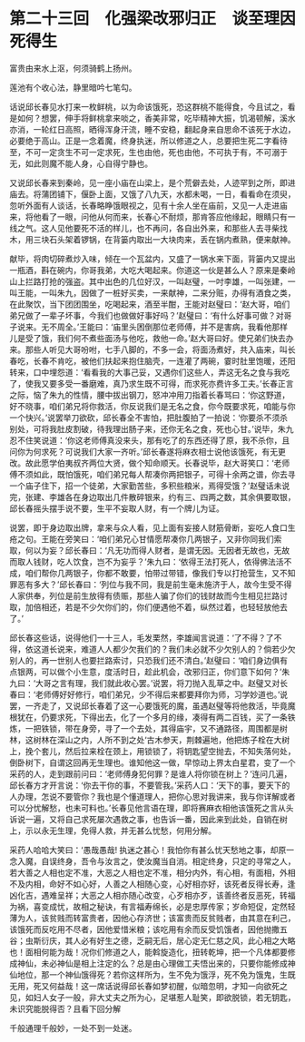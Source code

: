 # 第二十三回　化强梁改邪归正　谈至理因死得生

富贵由来水上沤，何须骑鹤上扬州。

莲池有个收心法，静里暗吟七笔勾。

话说邱长春见水打来一枚鲜桃，以为命该饿死，恐这群桃不能得食，今且试之，看是如何？想罢，伸手将鲜桃拿来啖之，香美非常，吃毕精神大振，饥渴顿解，溪水亦消，一轮红日高照，晒得浑身汗流，睡不安稳，翻起身来自思命不该死于水边，必要绝于高山。正是一念着魔，终身执迷，所以修道之人，总要把生死二字看待至，不可一定贪生不可一定求死，生也由他，死也由他，不可执于有，不可溺于无，如此则魔不能人身，心自得宁静也。

又说邱长春来到秦岭，见一座小庙在山梁上，是个荒僻去处，人迹罕到之所，即进庙去。将蒲团铺下，偃卧上面，又饿了八九天，水都未喝，一日，看看命在须臾，忽听外面有人谈话，长春略睁饿眼视之，见有十余人坐在庙前，又见一人走进庙来，将他看了一眼，问他从何而来，长春心不耐烦，那肯答应他缘起，眼睛只有一线之气。这人见他要死不活的样儿，也不再问，各自出外来，和那些人去寻柴找木，用三块石头架着锣锅，在背篓内取出一大块肉来，丢在锅内煮熟，便来献神。

献毕，将肉切碎煮炒入味，倾在一个瓦盆内，又盛了一锅水来下面，背篓内又提出一瓶酒，斟在碗内，你哥我弟，大吃大喝起来。你道这一伙是甚么人？原来是秦岭山上拦路打抢的强盗。其中出色的几位好汉，一叫赵璧，一吋李雄，一叫张建，一叫王能，一叫朱九，因做了一桩好买卖，一来献神，二来分赃，办得有酒食之类，在此聚饮，当下团团围坐，吃喝起来，酒至半酣，王能对赵璧曰：‘赵大哥，咱们弟兄做了一辈子坏事，今我们也做做好事好吗？’赵璧曰：‘有什么好事可做？对哥子说来。无不周全。’王能曰：‘庙里头困倒那位老师傅，并不是害病，我看他那样儿是受了饿，我们何不煮些面汤与他吃，救他一命。’赵大哥曰好。使兄弟们快去办来。那些人听见大哥吩咐，七手八脚的，不多一会，将面汤煮好，共入庙来，叫长春吃，长春不肯吃，被他们扶起来抱住脑壳，一连灌了两碗，霎时肚里饱暖，还阳转来，口中埋怨道：‘看看我的大事己妥，又遇你们这些人，弄这无名之食与我吃了，使我又要多受一番磨难，真乃求生既不可得，而求死亦费许多工夫。’长春正言之际，恼了朱九的性情，腰中拔出钢刀，怒冲冲用刀指着长春骂曰：‘你这野道，好不晓事，咱们弟兄将你救活，你反说我们是无名之食，你今既要求死，咱能与你一个快兴。’说罢举刀欲砍，邱长春全不害怕，把肚腹拍了一拍说：‘你要杀不须杀别处，可将我肚皮割破，待我理出肠子来，还你无名之食，死也心甘。’说毕，朱九忍不住笑说道：‘你这老师傅真没来头，那有吃了的东西还得了原，我不杀你，且问你为何求死？可说我们大家一齐听。’邱长春遂将麻衣相士说他该饿死，有无更改。故此愿学伯夷叔齐两位大贤，做个知命顺天。长春说毕，赵大哥笑口：‘老师傅不须如此，既怕饿死，咱们弟兄每人帮凑你两把银子，可得十余两之谱，你去寻一个庙子住下，招一个徒弟，大家勤苦些，多积些粮米，焉得受饿？’赵璧话未说完，张建、李雄各在身边取出几件散碎银来，约有三、四两之数，其余俱要取银，邱长春摇头摆手说不要，生平不妄取人财，有一个牌儿为证。

说罢，即于身边取出牌，拿来与众人看，见上面有妄接人财筋骨断，妄吃人食口生疮之句。王能在旁笑曰：‘咱们弟兄心甘情愿帮凑你几两银子，又非你同我们索取，何以为妄？邱长春曰：‘凡无功而得人财者，是谓无因。无因者无故也，无故而取人钱财，吃人饮食，岂不为妄乎？’朱九曰：‘依得王法打死人，依得佛法活不成，咱们帮你几两银子，你都不敢要，怕带过带错，像我们专以打抢营生，又不知罪恶有多大？’邱长春曰：‘列位与我不同，我是前生毫未施济于人，故今生受不得人家供奉，列位是前生放得有债赈，那些人骗了你们的钱财故而今生相见拦路讨取，加倍相还，若是不少欠你们的，你们便遇他不着，纵然过着，也轻轻放他去了。’

邱长春这些话，说得他们一十三人，毛发栗然，李雄闻言说道：‘了不得？了不得，依这道长说来，难道人人都少欠我们的？我们未必就不少欠别人的？倘若少欠别人的，再一世别人也要拦路索讨，只恐我们还不清白。’赵璧曰：‘咱们身边俱有点银两，可以做个小生意，度活时日，趁此机会，改邪归正，你们意下如何？’朱九曰：‘大哥之言有理，我们就此收心罢。’说罢，将刀抛入乱草之中。赵璧又对长春曰：‘老师傅好好修行，咱们弟兄，少不得后来都要拜你为师，习学妙道也。’说罢，一齐走了，又说邱长春着了这一心要饿死的魔，虽遇赵璧等将他救活，毕竟魔根犹在，仍要求死，下得出去，化了一个多月的缘，凑得有两二百钱，买了一条铁炼，一把铁锁，带在身旁，寻了一个去处，其得庙宇，又不通路径，周围都是树林，这树林在深山之内，人所不到之处‘古木参天，荆棘遍地，他把炼子栓在大树上，挽个套儿，然后拉来栓在颈上，用锁锁了，将钥匙望空抛去，不知失落何处，倒卧树下，自谓这回再无生理也。谁知他这一做，早惊动上界太白星君，变了一个采药的人，走到跟前问曰：‘老师傅身犯何罪？是谁人将你锁在树上？’连问几遍，邱长春方才开言说：‘你去干你的事，不要管我。’采药人口：‘天下的事，要天下的人办理，怎说不要管你？我也是个懂道理人，把你心思对我讲来，我与你详解或者可以分忧解愁，也未可料也。’长春见他言语在理，即将赛麻衣相他该饿死之言从头诉说一遍，又将自己求死屡次遇救之事，也告诉一番，因此来到此处，自销在树上，示以永无生理，免得人救，并无甚么忧愁，何用分解。

采药人哈哈大笑曰：‘愚哉愚哉! 执迷之甚心！我怕你有甚么忧天愁地之事，却原一念入魔，自误终身，吾令与汝言之，使汝魔当自消。相定终身，只定的寻常之人，若大善之人相也定不准，大恶之人相也定不准，相分内外，有心相，有面相，外相不及内相，命好不如心好，人善之人相随心变，心好相亦好，该死者反得长寿，逢凶化吉，遇难呈祥；大恶之人相亦随心改变，心歹相亦歹，该善终者反恶死，转福为祸，喜变成忧，故相之秘诀，有言福寿绵长，必是忠厚传家；岁命短促，定然轻薄为人，该贫贱而转富贵者，因他心存济世；该富贵而反贫贱者，由其意在利己，该饿死而反吃用不尽者，因他爱惜米粮；该吃用有余而反受饥饿者，因他抛撒五谷；虫斯衍庆，其人必有好生之德，乏嗣无后，居心定无仁慈之风，此心相之大略也！面相何能为哉！况你们修道之人，能斡旋造化，扭转乾坤，把一个凡体都要修成神仙，未必神仙是相上注定的么？总是由心理做工夫悟出来的，只要你能修成神仙地位，那一个神仙饿得死？若你这样所为，生不免为饿浮，死不免为饿鬼，生既无用，死又何益哉！这一席话说得邱长春如梦初醒，似暗忽明，才知一向欲死之见，如妇人女子一般，非大丈夫之所为心，足堪惹人耻笑，即欲脱锁，若无钥匙，未识究能脱得否？且看下回分解

千般通理千般妙，一处不到一处迷。
